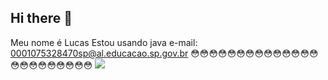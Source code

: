 ## Hi there 👋

Meu nome é Lucas
Estou usando java
e-mail: 0001075328470sp@al.educacao.sp.gov.br
😳😳😳😳😳😳😳😳😳😳😳😳😳😳😳😳😳😳😳😳😳😳😳
![](file:///C:/Users/Regis%20o%20Elfo%20Negro/Downloads/DESGRA%C3%87ADOS.png)
